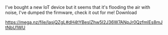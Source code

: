 I've bought a new IoT device but it seems that it's flooding the air with noise, I've dumped the firmware, check it out for me! Download

https://mega.nz/file/lasjQZgL#dH4tYBesIZhw5I2J36W7ANpJr0QzfmIEs8mJtNbU1WU

